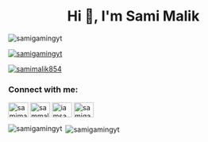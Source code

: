 <h1 align="center">Hi 👋, I'm Sami Malik</h1>

<p align="left"> <img src="https://komarev.com/ghpvc/?username=samigamingyt&label=Profile%20views&color=0e75b6&style=flat" alt="samigamingyt" /> </p>

<p align="left"> <a href="https://github.com/ryo-ma/github-profile-trophy"><img src="https://github-profile-trophy.vercel.app/?username=samigamingyt" alt="samigamingyt" /></a> </p>

<p align="left"> <a href="https://twitter.com/samimalik854" target="blank"><img src="https://img.shields.io/twitter/follow/samimalik854?logo=twitter&style=for-the-badge" alt="samimalik854" /></a> </p>


<h3 align="left">Connect with me:</h3>
<p align="left">
<a href="https://twitter.com/samimalik854" target="blank"><img align="center" src="https://raw.githubusercontent.com/rahuldkjain/github-profile-readme-generator/master/src/images/icons/Social/twitter.svg" alt="samimalik854" height="30" width="40" /></a>
<a href="https://fb.com/sammalik264" target="blank"><img align="center" src="https://raw.githubusercontent.com/rahuldkjain/github-profile-readme-generator/master/src/images/icons/Social/facebook.svg" alt="sammalik264" height="30" width="40" /></a>
<a href="https://instagram.com/iamsamimalik" target="blank"><img align="center" src="https://raw.githubusercontent.com/rahuldkjain/github-profile-readme-generator/master/src/images/icons/Social/instagram.svg" alt="iamsamimalik" height="30" width="40" /></a>
<a href="https://www.youtube.com/c/samigamingyoutube" target="blank"><img align="center" src="https://raw.githubusercontent.com/rahuldkjain/github-profile-readme-generator/master/src/images/icons/Social/youtube.svg" alt="samigamingyoutube" height="30" width="40" /></a>
</p>


<p><img align="left" src="https://github-readme-stats.vercel.app/api/top-langs?username=samigamingyt&show_icons=true&locale=en&layout=compact" alt="samigamingyt" /></p>

<p>&nbsp;<img align="center" src="https://github-readme-stats.vercel.app/api?username=samigamingyt&show_icons=true&locale=en" alt="samigamingyt" /></p>
